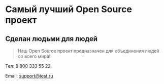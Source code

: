 # Самый лучший Open Source проект

## Сделан людьми для людей

> Наш Open Source проект предназначен для объединения людей со всего мира!
> 
Тел: 8 800 333 55 22

Email: support@test.ru
